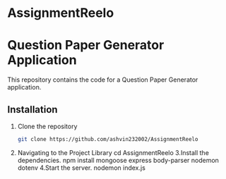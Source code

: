 # AssignmentReelo
# Question Paper Generator Application

This repository contains the code for a Question Paper Generator application.

## Installation

1. Clone the repository
   ```bash
   git clone https://github.com/ashvin232002/AssignmentReelo

2. Navigating to the Project Library
   cd AssignmentReelo
3.Install the dependencies.
   npm install mongoose express body-parser nodemon dotenv
4.Start the server.
   nodemon index.js
